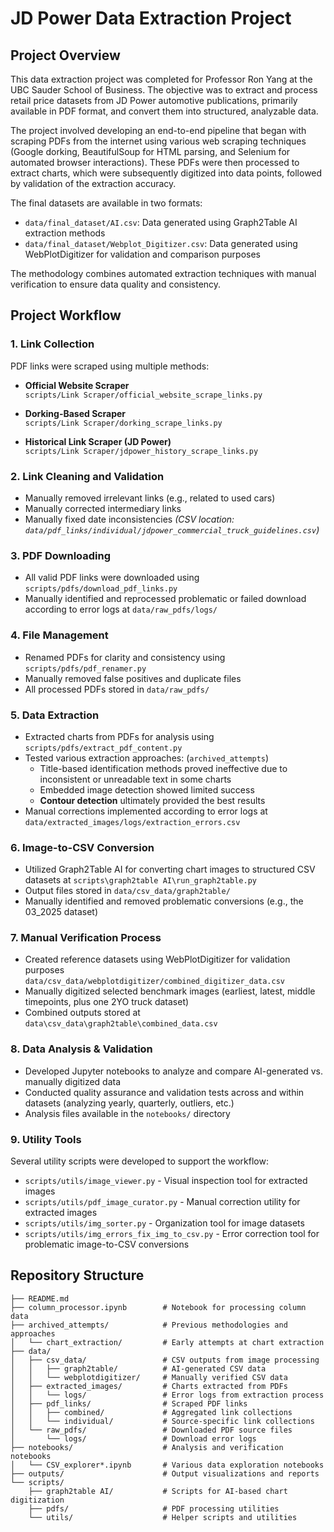 # JD Power Data Extraction Project

## Project Overview

This data extraction project was completed for Professor Ron Yang at the UBC Sauder School of Business. The objective was to extract and process retail price datasets from JD Power automotive publications, primarily available in PDF format, and convert them into structured, analyzable data.

The project involved developing an end-to-end pipeline that began with scraping PDFs from the internet using various web scraping techniques (Google dorking, BeautifulSoup for HTML parsing, and Selenium for automated browser interactions). These PDFs were then processed to extract charts, which were subsequently digitized into data points, followed by validation of the extraction accuracy.

The final datasets are available in two formats:

- `data/final_dataset/AI.csv`: Data generated using Graph2Table AI extraction methods
- `data/final_dataset/Webplot_Digitizer.csv`: Data generated using WebPlotDigitizer for validation and comparison purposes

The methodology combines automated extraction techniques with manual verification to ensure data quality and consistency.

## Project Workflow

### 1. Link Collection

PDF links were scraped using multiple methods:

- **Official Website Scraper**  
  `scripts/Link Scraper/official_website_scrape_links.py`

- **Dorking-Based Scraper**  
  `scripts/Link Scraper/dorking_scrape_links.py`

- **Historical Link Scraper (JD Power)**  
  `scripts/Link Scraper/jdpower_history_scrape_links.py`

### 2. Link Cleaning and Validation

- Manually removed irrelevant links (e.g., related to used cars)
- Manually corrected intermediary links
- Manually fixed date inconsistencies 
  *(CSV location: `data/pdf_links/individual/jdpower_commercial_truck_guidelines.csv`)*

### 3. PDF Downloading

- All valid PDF links were downloaded using `scripts/pdfs/download_pdf_links.py`
- Manually identified and reprocessed problematic or failed download according to error logs at `data/raw_pdfs/logs/`

### 4. File Management

- Renamed PDFs for clarity and consistency using `scripts/pdfs/pdf_renamer.py`
- Manually removed false positives and duplicate files
- All processed PDFs stored in `data/raw_pdfs/`

### 5. Data Extraction

- Extracted charts from PDFs for analysis using `scripts/pdfs/extract_pdf_content.py`
- Tested various extraction approaches: (`archived_attempts`)
  - Title-based identification methods proved ineffective due to inconsistent or unreadable text in some charts
  - Embedded image detection showed limited success
  - **Contour detection** ultimately provided the best results
- Manual corrections implemented according to error logs at `data/extracted_images/logs/extraction_errors.csv`

### 6. Image-to-CSV Conversion

- Utilized Graph2Table AI for converting chart images to structured CSV datasets at `scripts\graph2table AI\run_graph2table.py`
- Output files stored in `data/csv_data/graph2table/`
- Manually identified and removed problematic conversions (e.g., the 03_2025 dataset)

### 7. Manual Verification Process

- Created reference datasets using WebPlotDigitizer for validation purposes `data/csv_data/webplotdigitizer/combined_digitizer_data.csv`
- Manually digitized selected benchmark images (earliest, latest, middle timepoints, plus one 2YO truck dataset) 
- Combined outputs stored at `data\csv_data\graph2table\combined_data.csv`

### 8. Data Analysis & Validation

- Developed Jupyter notebooks to analyze and compare AI-generated vs. manually digitized data
- Conducted quality assurance and validation tests across and within datasets (analyzing yearly, quarterly, outliers, etc.)
- Analysis files available in the `notebooks/` directory

### 9. Utility Tools

Several utility scripts were developed to support the workflow:

- `scripts/utils/image_viewer.py` - Visual inspection tool for extracted images
- `scripts/utils/pdf_image_curator.py` - Manual correction utility for extracted images
- `scripts/utils/img_sorter.py` - Organization tool for image datasets
- `scripts/utils/img_errors_fix_img_to_csv.py` - Error correction tool for problematic image-to-CSV conversions

## Repository Structure

```
├── README.md
├── column_processor.ipynb        # Notebook for processing column data
├── archived_attempts/            # Previous methodologies and approaches
│   └── chart_extraction/         # Early attempts at chart extraction
├── data/
│   ├── csv_data/                 # CSV outputs from image processing
│   │   ├── graph2table/          # AI-generated CSV data
│   │   └── webplotdigitizer/     # Manually verified CSV data
│   ├── extracted_images/         # Charts extracted from PDFs
│   │   └── logs/                 # Error logs from extraction process
│   ├── pdf_links/                # Scraped PDF links
│   │   ├── combined/             # Aggregated link collections
│   │   └── individual/           # Source-specific link collections
│   └── raw_pdfs/                 # Downloaded PDF source files
│       └── logs/                 # Download error logs
├── notebooks/                    # Analysis and verification notebooks
│   └── CSV_explorer*.ipynb       # Various data exploration notebooks
├── outputs/                      # Output visualizations and reports
└── scripts/
    ├── graph2table AI/           # Scripts for AI-based chart digitization
    ├── pdfs/                     # PDF processing utilities
    └── utils/                    # Helper scripts and utilities
```
